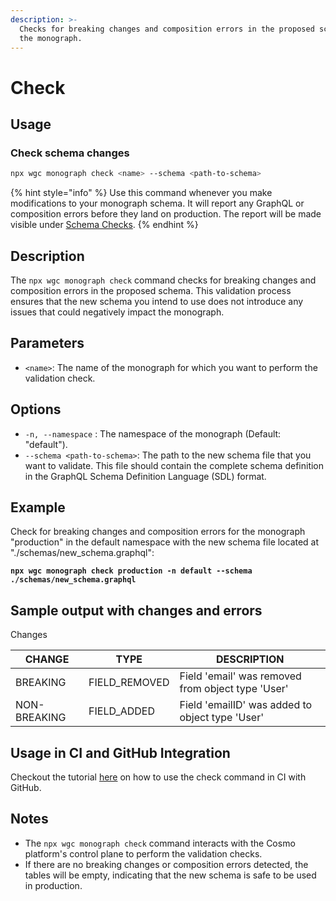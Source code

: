 ```yaml
---
description: >-
  Checks for breaking changes and composition errors in the proposed schema for
  the monograph.
---
```


# Check

## Usage

### Check schema changes

```bash
npx wgc monograph check <name> --schema <path-to-schema>
```

{% hint style="info" %}
Use this command whenever you make modifications to your monograph schema. It will report any GraphQL or composition errors before they land on production. The report will be made visible under [Schema Checks](../../studio/schema-checks.md).
{% endhint %}

## Description

The `npx wgc monograph check` command checks for breaking changes and composition errors in the proposed schema. This validation process ensures that the new schema you intend to use does not introduce any issues that could negatively impact the monograph.

## Parameters

* `<name>`: The name of the monograph for which you want to perform the validation check.

## Options

* `-n, --namespace` : The namespace of the monograph (Default: "default").
* `--schema <path-to-schema>`: The path to the new schema file that you want to validate. This file should contain the complete schema definition in the GraphQL Schema Definition Language (SDL) format.

## Example

Check for breaking changes and composition errors for the monograph "production" in the default namespace with the new schema file located at "./schemas/new\_schema.graphql":

<pre class="language-sh"><code class="lang-sh"><strong>npx wgc monograph check production -n default --schema ./schemas/new_schema.graphql
</strong></code></pre>

## Sample output with changes and errors

Changes

| CHANGE       | TYPE           | DESCRIPTION                                       |
| ------------ | -------------- | ------------------------------------------------- |
| BREAKING     | FIELD\_REMOVED | Field 'email' was removed from object type 'User' |
| NON-BREAKING | FIELD\_ADDED   | Field 'emailID' was added to object type 'User'   |



## Usage in CI and GitHub Integration

Checkout the tutorial [here](../../tutorial/pr-based-workflow-for-federation.md) on how to use the check command in CI with GitHub.

## Notes

* The `npx wgc monograph check` command interacts with the Cosmo platform's control plane to perform the validation checks.
* If there are no breaking changes or composition errors detected, the tables will be empty, indicating that the new schema is safe to be used in production.

